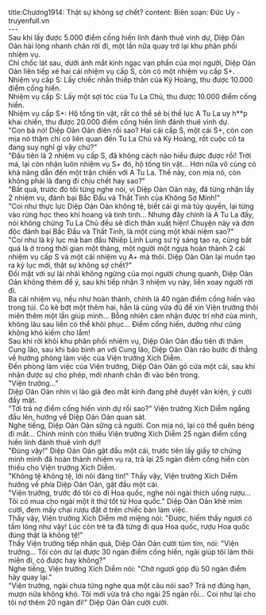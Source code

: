 title:Chương1914: Thật sự không sợ chết?
content:
Biên soạn: Đức Uy - truyenfull.vn<br>---<br>Sau khi lấy được 5.000 điểm cống hiến lính đánh thuê vinh dự, Diệp Oản Oản hài lòng nhanh chân rời đi, một lần nữa quay trở lại khu phân phối nhiệm vụ.<br>Chỉ chốc lát sau, dưới ánh mắt kinh ngạc vạn phần của mọi người, Diệp Oản Oản liên tiếp xé hai cái nhiệm vụ cấp S, còn có một nhiệm vụ cấp S+.<br>Nhiệm vụ cấp S: Lấy chiếc nhẫn thiếp thân của Kỷ Hoàng, thu được 10.000 điểm cống hiến.<br>Nhiệm vụ cấp S: Lấy một sợi tóc của Tu La Chủ, thu được 10.000 điểm cống hiến.<br>Nhiệm vụ cấp S+: Hộ tống tín vật, rất có thể sẽ bị thế lực A Tu La uy h**p khai chiến, thu được 20.000 điểm cống hiến lính đánh thuê vinh dự.<br>"Con bà nó! Diệp Oản Oản điên rồi sao? Hai cái cấp S, một cái S+, còn con mịa nó thậm chí có liên quan đến Tu La Chủ và Kỷ Hoàng, rốt cuộc cô ta đang suy nghĩ gì vậy chứ?"<br>"Đầu tiên là 2 nhiệm vụ cấp S, đã không cách nào hiểu được được rồi! Trời má, lại còn nhận luôn nhiệm vụ S+ đó, hộ tống tín vật... Hơn nữa vô cùng có khả năng dẫn đến một trận chiến với A Tu La. Thế này, con mịa nó, còn không phải là đang đi chịu chết hay sao?"<br>"Bất quá, trước đó tôi từng nghe nói, vị Diệp Oản Oản này, đã từng nhận lấy 2 nhiệm vụ, đánh bại Bắc Đẩu và Thất Tinh của Không Sợ Minh!"<br>"Coi như thực lực Diệp Oản Oản không tệ, biết cái gì mà túy quyền, lại từng vào rừng học theo khỉ hoang và tinh tinh... Nhưng đây chính là A Tu La đấy, nói không chừng Tu La Chủ đều sẽ đích thân xuất hiện! Chuyện này và đơn độc đánh bại Bắc Đẩu và Thất Tinh, là một cùng một khái niệm sao?"<br>"Coi như là kỷ lục mà ban đầu Nhiếp Linh Lung sư tỷ sáng tạo ra, cũng bất quá là ở trong thời gian một tháng, một người một ngựa hoàn thành 2 cái nhiệm vụ cấp S và một cái nhiệm vụ A+ mà thôi. Diệp Oản Oản lại muốn tạo ra kỷ lục mới, thật sự không sợ chết?"<br>Đối mặt với sự lải nhải không ngừng của mọi người chung quanh, Diệp Oản Oản không thèm để ý, sau khi tiếp nhận 3 nhiệm vụ này, liền xoay người rời đi.<br>Ba cái nhiệm vụ, nếu như hoàn thành, chính là 40 ngàn điểm cống hiến vào trong túi. Cò kè bớt một thêm hai, hẳn là cũng vừa đủ để xin Viện trưởng thôi miên thêm một lần giúp mình... Bỗng nhiên cảm nhận được trí nhớ của mình, không lâu sau liền có thể khôi phục… Điểm cống hiến, dường như cũng không khó kiếm cho lắm!<br>Sau khi rời khỏi khu phân phối nhiệm vụ, Diệp Oản Oản đầu tiên đi thăm Cung lão, sau khi báo bình an với Cung lão, Diệp Oản Oản rảo bước đi thẳng về hướng phòng làm việc của Viện trưởng Xích Diễm.<br>Đến phòng làm việc của Viện trưởng, Diệp Oản Oản gõ cửa một cái, sau khi nhận được sự cho phép, mới nhanh chân đi vào bên trong.<br>"Viện trưởng..."<br>Diệp Oản Oản nhìn vị lão giả đeo mắt kính đang phê duyệt văn kiện, ý cười đầy mặt.<br>"Tới trả nợ điểm cống hiến vinh dự rồi sao?" Viện trưởng Xích Diễm ngẩng đầu lên, hướng về Diệp Oản Oản quan sát.<br>Nghe tiếng, Diệp Oản Oản sững cả người. Con mịa nó, lại có thể quên béng đi mất... Chính mình còn thiếu Viện trưởng Xích Diễm 25 ngàn điểm cống hiến lính đánh thuê vinh dự!!<br>"Đúng vậy!" Diệp Oản Oản gật đầu một cái, trước tiên lấy giấy tờ chứng minh mình đã hoàn thành nhiệm vụ ra, trả lại 25 ngàn điểm cống hiến còn thiếu cho Viện trưởng Xích Diễm.<br>"Không tệ không tệ, lời nói đáng tin!" Thấy vậy, Viện trưởng Xích Diễm hướng về phía Diệp Oản Oản, gật đầu một cái.<br>"Viện trưởng, trước đó tôi có đi Hoa quốc, nghe nói ngài thích uống rượu... Tôi có mua cho ngài một ít thứ tốt từ Hoa quốc." Diệp Oản Oản khẽ mỉm cười, đem mấy chai rượu đặt ở trên chiếc bàn làm việc.<br>Thấy vậy, Viện trưởng Xích Diễm mở miệng nói: "Được, hiếm thấy ngươi có tấm lòng như vậy! Lúc còn trẻ ta đã từng đi qua Hoa quốc, rượu Hoa quốc đúng thật là không tệ!"<br>Thấy Viện trưởng tiếp nhận quà, Diệp Oản Oản cười tủm tỉm, nói: "Viện trưởng... Tôi còn dư lại được 30 ngàn điểm cống hiến, ngài giúp tôi làm thôi miên đi, có được hay không?"<br>Nghe tiếng, Viện trưởng Xích Diễm nói: "Chờ ngươi góp đủ 50 ngàn điểm hãy quay lại."<br>"Viện trưởng, ngài chưa từng nghe qua một câu nói sao? Trả nợ đúng hạn, mượn nữa không khó. Tôi mới vừa trả cho ngài 25 ngàn rồi... Coi như lại cho tôi nợ thêm 20 ngàn đi!" Diệp Oản Oản cười cười.